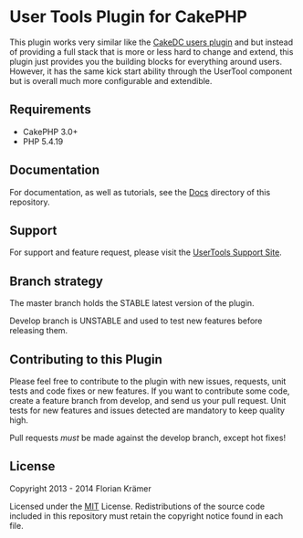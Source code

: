 User Tools Plugin for CakePHP
=============================

This plugin works very similar like the [CakeDC users plugin](https://github.com/cakedc/users) and but instead of providing a full stack that is more or less hard to change and extend, this plugin just provides you the building blocks for everything around users. However, it has the same kick start ability through the UserTool component but is overall much more configurable and extendible.

Requirements
------------

* CakePHP 3.0+
* PHP 5.4.19

Documentation
-------------

For documentation, as well as tutorials, see the [Docs](Docs/Home.md) directory of this repository.

Support
-------

For support and feature request, please visit the [UserTools Support Site](https://github.com/burzum/cakephp-user-tools/issues).

Branch strategy
-------------

The master branch holds the STABLE latest version of the plugin.

Develop branch is UNSTABLE and used to test new features before releasing them. 

Contributing to this Plugin
---------------------------

Please feel free to contribute to the plugin with new issues, requests, unit tests and code fixes or new features. If you want to contribute some code, create a feature branch from develop, and send us your pull request. Unit tests for new features and issues detected are mandatory to keep quality high.

Pull requests *must* be made against the develop branch, except hot fixes!

License
-------

Copyright 2013 - 2014 Florian Krämer

Licensed under the [MIT](http://www.opensource.org/licenses/mit-license.php) License. Redistributions of the source code included in this repository must retain the copyright notice found in each file.
